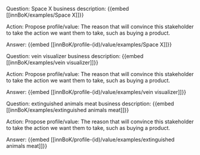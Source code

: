 Question: Space X business description:
{{embed [[innBoK/examples/Space X]]}}

Action: Propose profile/value: The reason that will convince this stakeholder to take the action we want them to take, such as buying a product.

Answer:
{{embed [[innBoK/profile-(id)/value/examples/Space X]]}}

Question: vein visualizer business description:
{{embed [[innBoK/examples/vein visualizer]]}}

Action: Propose profile/value: The reason that will convince this stakeholder to take the action we want them to take, such as buying a product.

Answer:
{{embed [[innBoK/profile-(id)/value/examples/vein visualizer]]}}

Question: extinguished animals meat business description:
{{embed [[innBoK/examples/extinguished animals meat]]}}

Action: Propose profile/value: The reason that will convince this stakeholder to take the action we want them to take, such as buying a product.

Answer:
{{embed [[innBoK/profile-(id)/value/examples/extinguished animals meat]]}}



